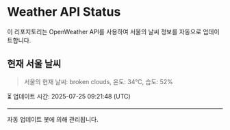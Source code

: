 
# Weather API Status

이 리포지토리는 OpenWeather API를 사용하여 서울의 날씨 정보를 자동으로 업데이트합니다.

## 현재 서울 날씨
> 서울의 현재 날씨: broken clouds, 온도: 34°C, 습도: 52%

⏳ 업데이트 시간: 2025-07-25 09:21:48 (UTC)

---
자동 업데이트 봇에 의해 관리됩니다.
